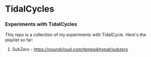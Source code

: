 # TidalCycles


### Experiments with TidalCycles

This repo is a collection of my experiments with TidalCycle. Here's the playlist so far:

1. SubZero - https://soundcloud.com/tempsikhopat/subzero
